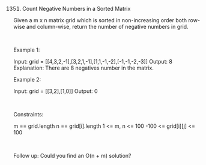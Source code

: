 1351. Count Negative Numbers in a Sorted Matrix

Given a m x n matrix grid which is sorted in non-increasing order both row-wise and column-wise, return the number of negative numbers in grid.

 

Example 1:

Input: grid = [[4,3,2,-1],[3,2,1,-1],[1,1,-1,-2],[-1,-1,-2,-3]]
Output: 8
Explanation: There are 8 negatives number in the matrix.


Example 2:

Input: grid = [[3,2],[1,0]]
Output: 0


 

Constraints:

m == grid.length
n == grid[i].length
1 <= m, n <= 100
-100 <= grid[i][j] <= 100

 

Follow up: Could you find an O(n + m) solution?